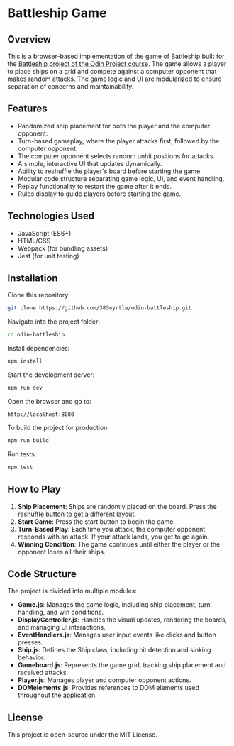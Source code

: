# Battleship Game

## Overview

This is a browser-based implementation of the game of Battleship built for the [Battleship project of the Odin Project course](https://www.theodinproject.com/lessons/node-path-javascript-battleship). The game allows a player to place ships on a grid and compete against a computer opponent that makes random attacks. The game logic and UI are modularized to ensure separation of concerns and maintainability.

## Features

- Randomized ship placement for both the player and the computer opponent.
- Turn-based gameplay, where the player attacks first, followed by the computer opponent.
- The computer opponent selects random unhit positions for attacks.
- A simple, interactive UI that updates dynamically.
- Ability to reshuffle the player's board before starting the game.
- Modular code structure separating game logic, UI, and event handling.
- Replay functionality to restart the game after it ends.
- Rules display to guide players before starting the game.

## Technologies Used

- JavaScript (ES6+)
- HTML/CSS
- Webpack (for bundling assets)
- Jest (for unit testing)

## Installation

Clone this repository:

```bash
git clone https://github.com/383myrtle/odin-battleship.git
```

Navigate into the project folder:

```bash
cd odin-battleship
```

Install dependencies:

```bash
npm install
```

Start the development server:

```bash
npm run dev
```

Open the browser and go to:

```
http://localhost:8080
```

To build the project for production:

```bash
npm run build
```

Run tests:

```bash
npm test
```

## How to Play

1. **Ship Placement**: Ships are randomly placed on the board. Press the reshuffle button to get a different layout.
2. **Start Game**: Press the start button to begin the game.
3. **Turn-Based Play**: Each time you attack, the computer opponent responds with an attack. If your attack lands, you get to go again.
4. **Winning Condition**: The game continues until either the player or the opponent loses all their ships.

## Code Structure

The project is divided into multiple modules:

- **Game.js**: Manages the game logic, including ship placement, turn handling, and win conditions.
- **DisplayController.js**: Handles the visual updates, rendering the boards, and managing UI interactions.
- **EventHandlers.js**: Manages user input events like clicks and button presses.
- **Ship.js**: Defines the Ship class, including hit detection and sinking behavior.
- **Gameboard.js**: Represents the game grid, tracking ship placement and received attacks.
- **Player.js**: Manages player and computer opponent actions.
- **DOMelements.js**: Provides references to DOM elements used throughout the application.

## License

This project is open-source under the MIT License.
